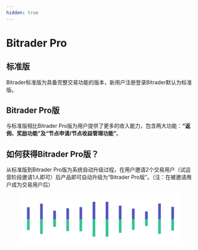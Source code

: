 ```yaml
---
hidden: true
---
```


# Bitrader Pro

## 标准版

Bitrader标准版为具备完整交易功能的版本，新用户注册登录Bitrader默认为标准版。

## Bitrader Pro版

与标准版相比Bitrader Pro版为用户提供了更多的收入能力，包含两大功能：**“返佣、奖励功能”及“节点申请/节点收益管理功能”**。

## 如何获得Bitrader Pro版？

从标准版到Bitrader Pro版为系统自动升级过程，在用户邀请2个交易用户（试运营阶段邀请1人即可）后产品即可自动升级为“Bitrader Pro版”。（注：在被邀请用户成为交易用户后）

<figure><img src="../.gitbook/assets/Pagination (1) (1).png" alt=""><figcaption></figcaption></figure>
